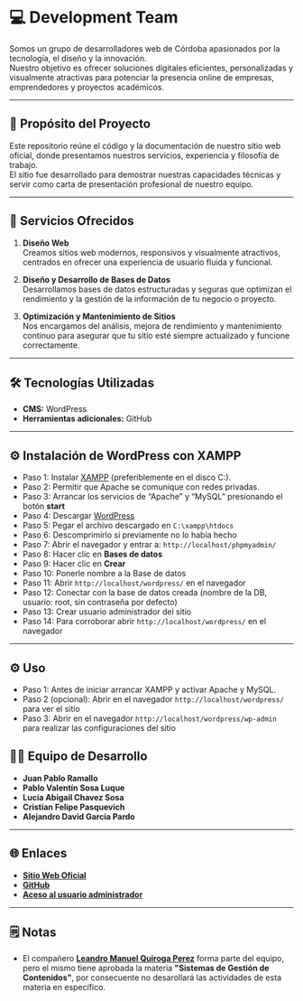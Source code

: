 # 💻 Development Team

Somos un grupo de desarrolladores web de Córdoba apasionados por la tecnología, el diseño y la innovación.  
Nuestro objetivo es ofrecer soluciones digitales eficientes, personalizadas y visualmente atractivas para potenciar la presencia online de empresas, emprendedores y proyectos académicos.

---

## 🚀 Propósito del Proyecto

Este repositorio reúne el código y la documentación de nuestro sitio web oficial, donde presentamos nuestros servicios, experiencia y filosofía de trabajo.  
El sitio fue desarrollado para demostrar nuestras capacidades técnicas y servir como carta de presentación profesional de nuestro equipo.

---

## 🧩 Servicios Ofrecidos

1. **Diseño Web**  
   Creamos sitios web modernos, responsivos y visualmente atractivos, centrados en ofrecer una experiencia de usuario fluida y funcional.

2. **Diseño y Desarrollo de Bases de Datos**  
   Desarrollamos bases de datos estructuradas y seguras que optimizan el rendimiento y la gestión de la información de tu negocio o proyecto.

3. **Optimización y Mantenimiento de Sitios**  
   Nos encargamos del análisis, mejora de rendimiento y mantenimiento continuo para asegurar que tu sitio esté siempre actualizado y funcione correctamente.

---

## 🛠️ Tecnologías Utilizadas

- **CMS:** WordPress  
- **Herramientas adicionales:** GitHub

---

## ⚙️ Instalación de WordPress con XAMPP


- Paso 1: Instalar [XAMPP](https://www.apachefriends.org/es/index.html) (preferiblemente en el disco C:).
- Paso 2: Permitir que Apache se comunique con redes privadas.
- Paso 3: Arrancar los servicios de “Apache” y “MySQL” presionando el botón **start**
- Paso 4: Descargar [WordPress](https://es-ar.wordpress.org/download/)
- Paso 5: Pegar el archivo descargado en `C:\xampp\htdocs`
- Paso 6: Descomprimirlo si previamente no lo había hecho
- Paso 7: Abrir el navegador y entrar a: `http://localhost/phpmyadmin/`
- Paso 8: Hacer clic en **Bases de datos**
- Paso 9: Hacer clic en **Crear**
- Paso 10: Ponerle nombre a la Base de datos
- Paso 11: Abrir `http://localhost/wordpress/` en el navegador
- Paso 12: Conectar con la base de datos creada (nombre de la DB, usuario: root, sin contraseña por defecto)
- Paso 13: Crear usuario administrador del sitio
- Paso 14: Para corroborar abrir `http://localhost/wordpress/` en el navegador


---


## ⚙️ Uso
- Paso 1: Antes de iniciar arrancar XAMPP y activar Apache y MySQL.
- Paso 2 (opcional): Abrir en el navegador `http://localhost/wordpress/` para ver el sitio
- Paso 3: Abrir en el navegador `http://localhost/wordpress/wp-admin` para realizar las configuraciones del sitio


## 👨‍💻 Equipo de Desarrollo


- **Juan Pablo Ramallo**
- **Pablo Valentín Sosa Luque**
- **Lucía Abigail Chavez Sosa**
- **Cristian Felipe Pasquevich**
- **Alejandro David Garcia Pardo**

---

## 🌐 Enlaces

- **[Sitio Web Oficial](https://development-team.byethost6.com/)**
- **[GitHub](https://github.com/Biblioteca-comunitaria-digital/Sistemas-de-Gestion-de-Contenidos/)**
- **[Aceso al usuario administrador](https://docs.google.com/document/d/1oqhA6kLqmSjGdutzJRkyNRGdc7-giurhigPdPTa1M7k/edit?usp=sharing)**

---

## 🗒️ Notas


- El compañero **[Leandro Manuel Quiroga Perez](https://github.com/LeandroQuiroga7)** forma parte del equipo, pero el mismo tiene aprobada la materia **"Sistemas de Gestión de Contenidos"**, por consecuente no desarollará las actividades de esta materia en específico.
